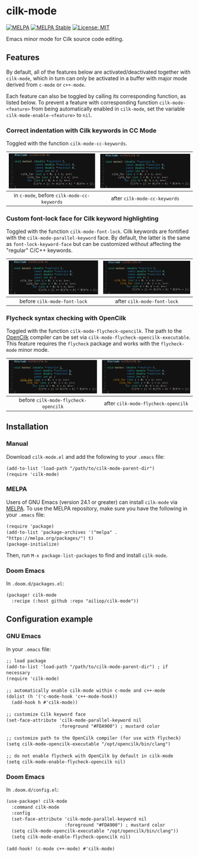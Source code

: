 # cilk-mode

[![MELPA](https://melpa.org/packages/cilk-mode-badge.svg)](https://melpa.org/#/cilk-mode)
[![MELPA Stable](https://stable.melpa.org/packages/cilk-mode-badge.svg)](https://stable.melpa.org/#/cilk-mode)
[![License: MIT](https://img.shields.io/badge/License-MIT-yellow.svg)](https://opensource.org/licenses/MIT)

Emacs minor mode for Cilk source code editing.


## Features

By default, all of the features below are activated/deactivated together with
`cilk-mode`, which in turn can only be activated in a buffer with major mode
derived from `c-mode` or `c++-mode`.

Each feature can also be toggled by calling its corresponding function, as
listed below.  To prevent a feature with corresponding function
`cilk-mode-<feature>` from being automatically enabled in `cilk-mode`, set the
variable `cilk-mode-enable-<feature>` to `nil`.


### Correct indentation with Cilk keywords in CC Mode 

Toggled with the function `cilk-mode-cc-keywords`.

| ![](screenshots/cilk-mode-example_cc-off_font-off_flycheck-on.png) | ![](screenshots/cilk-mode-example_cc-on_font-off_flycheck-on.png) |
|:------------------------------------------------------------------:|:-----------------------------------------------------------------:|
| in `c-mode`, before `cilk-mode-cc-keywords`                        | after `cilk-mode-cc-keywords`                                     |

### Custom font-lock face for Cilk keyword highlighting

Toggled with the function `cilk-mode-font-lock`.  Cilk keywords are fontified
with the `cilk-mode-parallel-keyword` face.  By default, the latter is the
same as `font-lock-keyword-face` but can be customized without affecting the
"regular" C/C++ keywords.

| ![](screenshots/cilk-mode-example_cc-on_font-off_flycheck-on.png) | ![](screenshots/cilk-mode-example_cc-on_font-on_flycheck-on.png) |
|:-----------------------------------------------------------------:|:----------------------------------------------------------------:|
| before `cilk-mode-font-lock`                                      | after `cilk-mode-font-lock`                                      |

### Flycheck syntax checking with OpenCilk

Toggled with the function `cilk-mode-flycheck-opencilk`.  The path to the
[OpenCilk](https://opencilk.org) compiler can be set via
`cilk-mode-flycheck-opencilk-executable`.  This feature requires the
`flycheck` package and works with the `flycheck-mode` minor mode.

| ![](screenshots/cilk-mode-example_cc-on_font-on_flycheck-off.png) | ![](screenshots/cilk-mode-example_cc-on_font-on_flycheck-on.png) |
|:-----------------------------------------------------------------:|:----------------------------------------------------------------:|
| before `cilk-mode-flycheck-opencilk`                              | after `cilk-mode-flycheck-opencilk`                              |


## Installation

### Manual

Download `cilk-mode.el` and add the following to your `.emacs` file:

``` emacs-lisp
(add-to-list 'load-path "/path/to/cilk-mode-parent-dir")
(require 'cilk-mode)
```

### MELPA

Users of GNU Emacs (version 24.1 or greater) can install `cilk-mode` via
[MELPA](https://melpa.org/#/getting-started).  To use the MELPA repository,
make sure you have the following in your `.emacs` file:

``` emacs-lisp
(require 'package)
(add-to-list 'package-archives '("melpa" . "https://melpa.org/packages/") t)
(package-initialize)
```

Then, run `M-x package-list-packages` to find and install `cilk-mode`.

### Doom Emacs

In `.doom.d/packages.el`:

``` emacs-lisp
(package! cilk-mode
  :recipe (:host github :repo "ailiop/cilk-mode"))
```


## Configuration example

### GNU Emacs

In your `.emacs` file:

``` emacs-lisp
;; load package
(add-to-list 'load-path "/path/to/cilk-mode-parent-dir") ; if necessary
(require 'cilk-mode)

;; automatically enable cilk-mode within c-mode and c++-mode
(dolist (h '('c-mode-hook 'c++-mode-hook))
  (add-hook h #'cilk-mode))
  
;; customize Cilk keyword face
(set-face-attribute 'cilk-mode-parallel-keyword nil
                    :foreground "#FDA900") ; mustard color

;; customize path to the OpenCilk compiler (for use with flycheck)
(setq cilk-mode-opencilk-executable "/opt/opencilk/bin/clang")
                                                
;; do not enable flycheck with OpenCilk by default in cilk-mode
(setq cilk-mode-enable-flycheck-opencilk nil)
```

### Doom Emacs

In `.doom.d/config.el`:

``` emacs-lisp
(use-package! cilk-mode
  :command cilk-mode
  :config
  (set-face-attribute 'cilk-mode-parallel-keyword nil
                      :foreground "#FDA900") ; mustard color
  (setq cilk-mode-opencilk-executable "/opt/opencilk/bin/clang"))
  (setq cilk-mode-enable-flycheck-opencilk nil)

(add-hook! (c-mode c++-mode) #'cilk-mode)
```
